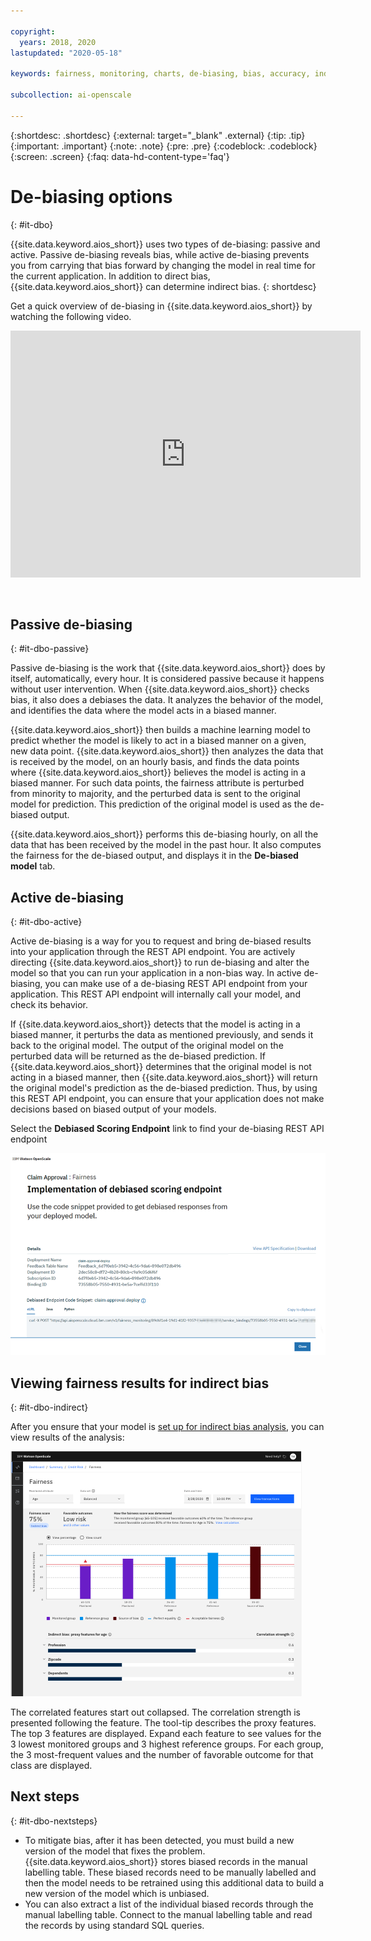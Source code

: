 ```yaml
---

copyright:
  years: 2018, 2020
lastupdated: "2020-05-18"

keywords: fairness, monitoring, charts, de-biasing, bias, accuracy, indirect bias, manual labelling table

subcollection: ai-openscale

---
```


{:shortdesc: .shortdesc}
{:external: target="_blank" .external}
{:tip: .tip}
{:important: .important}
{:note: .note}
{:pre: .pre}
{:codeblock: .codeblock}
{:screen: .screen}
{:faq: data-hd-content-type='faq'}

# De-biasing options
{: #it-dbo}

{{site.data.keyword.aios_short}} uses two types of de-biasing: passive and active. Passive de-biasing reveals bias, while active de-biasing prevents you from carrying that bias forward by changing the model in real time for the current application. In addition to direct bias, {{site.data.keyword.aios_short}} can determine indirect bias.
{: shortdesc}

Get a quick overview of de-biasing in {{site.data.keyword.aios_short}} by watching the following video.

<p>
  <div class="embed-responsive embed-responsive-16by9">
    <iframe class="embed-responsive-item" id="WOS-bias-vid" title="Mitigating AI Bias" type="text/html" src="https://cdnapisec.kaltura.com/p/1773841/sp/177384100/embedIframeJs/uiconf_id/39954662/partner_id/1773841?iframeembed=true&playerId=kplayer&entry_id=1_1shu3261&flashvars[streamerType]=auto" width="560" height="395" allowfullscreen webkitallowfullscreen mozAllowFullScreen allow="autoplay *; fullscreen *; encrypted-media *" frameborder="0"></iframe>
  </div>
</p>

<p>&nbsp;</p>



## Passive de-biasing
{: #it-dbo-passive}

Passive de-biasing is the work that {{site.data.keyword.aios_short}} does by itself, automatically, every hour. It is considered passive because it happens without user intervention. When {{site.data.keyword.aios_short}} checks bias, it also does a debiases the data. It analyzes the behavior of the model, and identifies the data where the model acts in a biased manner.

{{site.data.keyword.aios_short}} then builds a machine learning model to predict whether the model is likely to act in a biased manner on a given, new data point. {{site.data.keyword.aios_short}} then analyzes the data that is received by the model, on an hourly basis, and finds the data points where {{site.data.keyword.aios_short}} believes the model is acting in a biased manner. For such data points, the fairness attribute is perturbed from minority to majority, and the perturbed data is sent to the original model for prediction. This prediction of the original model is used as the de-biased output.

{{site.data.keyword.aios_short}} performs this de-biasing hourly, on all the data that has been received by the model in the past hour. It also computes the fairness for the de-biased output, and displays it in the **De-biased model** tab.

## Active de-biasing
{: #it-dbo-active}

Active de-biasing is a way for you to request and bring de-biased results into your application through the REST API endpoint. You are actively directing {{site.data.keyword.aios_short}} to run de-biasing and alter the model so that you can run your application in a non-bias way. In active de-biasing, you can make use of a de-biasing REST API endpoint from your application. This REST API endpoint will internally call your model, and check its behavior.

If {{site.data.keyword.aios_short}} detects that the model is acting in a biased manner, it perturbs the data as mentioned previously, and sends it back to the original model. The output of the original model on the perturbed data will be returned as the de-biased prediction. If {{site.data.keyword.aios_short}} determines that the original model is not acting in a biased manner, then {{site.data.keyword.aios_short}} will return the original model's prediction as the de-biased prediction. Thus, by using this REST API endpoint, you can ensure that your application does not make decisions based on biased output of your models.

Select the **Debiased Scoring Endpoint** link to find your de-biasing REST API endpoint

![Debias API endpoint details screen is displayed with the cURL example showing in the code snippet box](images/wos-insight-debias-api.png)

## Viewing fairness results for indirect bias
{: #it-dbo-indirect}

After you ensure that your model is [set up for indirect bias analysis](/docs/ai-openscale?topic=ai-openscale-mf-debias#mf-debias-indirect), you can view results of the analysis: 

![Indirect bias displays](images/wos-indirect-bias-display.png)

The correlated features start out collapsed. The correlation strength is presented following the feature. The tool-tip describes the proxy features. The top 3 features are displayed. Expand each feature to see values for the 3 lowest monitored groups and 3 highest reference groups. For each group, the 3 most-frequent values and the number of favorable outcome for that class are displayed.

## Next steps
{: #it-dbo-nextsteps}

- To mitigate bias, after it has been detected, you must build a new version of the model that fixes the problem. {{site.data.keyword.aios_short}} stores biased records in the manual labelling table. These biased records need to be manually labelled and then the model needs to be retrained using this additional data to build a new version of the model which is unbiased.
- You can also extract a list of the individual biased records through the manual labelling table. Connect to the manual labelling table and read the records by using standard SQL queries.



